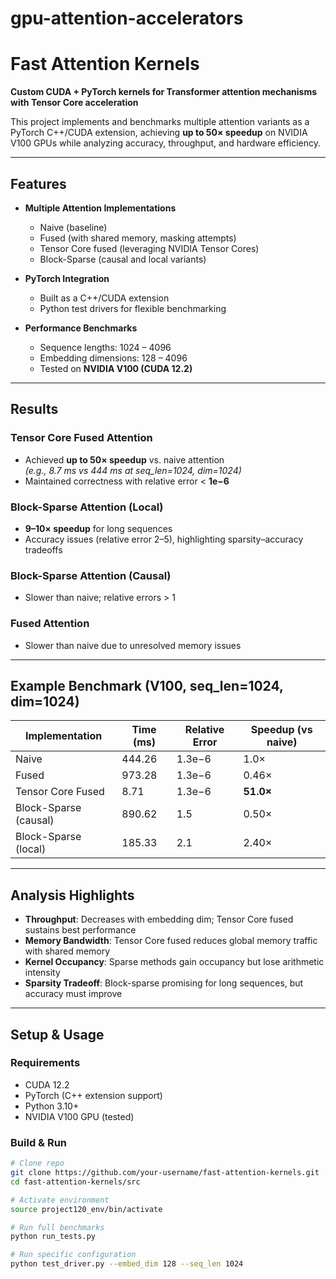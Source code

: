 # gpu-attention-accelerators
# Fast Attention Kernels 
**Custom CUDA + PyTorch kernels for Transformer attention mechanisms with Tensor Core acceleration**  

This project implements and benchmarks multiple attention variants as a PyTorch C++/CUDA extension, achieving **up to 50× speedup** on NVIDIA V100 GPUs while analyzing accuracy, throughput, and hardware efficiency.  

---

## Features
- **Multiple Attention Implementations**
  - Naive (baseline)
  - Fused (with shared memory, masking attempts)
  - Tensor Core fused (leveraging NVIDIA Tensor Cores)
  - Block-Sparse (causal and local variants)

- **PyTorch Integration**
  - Built as a C++/CUDA extension
  - Python test drivers for flexible benchmarking

- **Performance Benchmarks**
  - Sequence lengths: 1024 – 4096
  - Embedding dimensions: 128 – 4096
  - Tested on **NVIDIA V100 (CUDA 12.2)**

---

## Results

### Tensor Core Fused Attention
- Achieved **up to 50× speedup** vs. naive attention  
  *(e.g., 8.7 ms vs 444 ms at seq_len=1024, dim=1024)*  
- Maintained correctness with relative error < **1e−6**  

### Block-Sparse Attention (Local)
- **9–10× speedup** for long sequences  
- Accuracy issues (relative error 2–5), highlighting sparsity–accuracy tradeoffs  

### Block-Sparse Attention (Causal)
- Slower than naive; relative errors > 1  

### Fused Attention
- Slower than naive due to unresolved memory issues  

---

## Example Benchmark (V100, seq_len=1024, dim=1024)

| Implementation        | Time (ms) | Relative Error | Speedup (vs naive) |
|-----------------------|-----------|----------------|---------------------|
| Naive                 | 444.26    | 1.3e−6         | 1.0×               |
| Fused                 | 973.28    | 1.3e−6         | 0.46×              |
| Tensor Core Fused     | 8.71      | 1.3e−6         | **51.0×**          |
| Block-Sparse (causal) | 890.62    | 1.5            | 0.50×              |
| Block-Sparse (local)  | 185.33    | 2.1            | 2.40×              |

---

## Analysis Highlights
- **Throughput**: Decreases with embedding dim; Tensor Core fused sustains best performance
- **Memory Bandwidth**: Tensor Core fused reduces global memory traffic with shared memory
- **Kernel Occupancy**: Sparse methods gain occupancy but lose arithmetic intensity
- **Sparsity Tradeoff**: Block-sparse promising for long sequences, but accuracy must improve

---

## Setup & Usage

### Requirements
- CUDA 12.2
- PyTorch (C++ extension support)
- Python 3.10+
- NVIDIA V100 GPU (tested)

### Build & Run
```bash
# Clone repo
git clone https://github.com/your-username/fast-attention-kernels.git
cd fast-attention-kernels/src

# Activate environment
source project120_env/bin/activate

# Run full benchmarks
python run_tests.py

# Run specific configuration
python test_driver.py --embed_dim 128 --seq_len 1024
